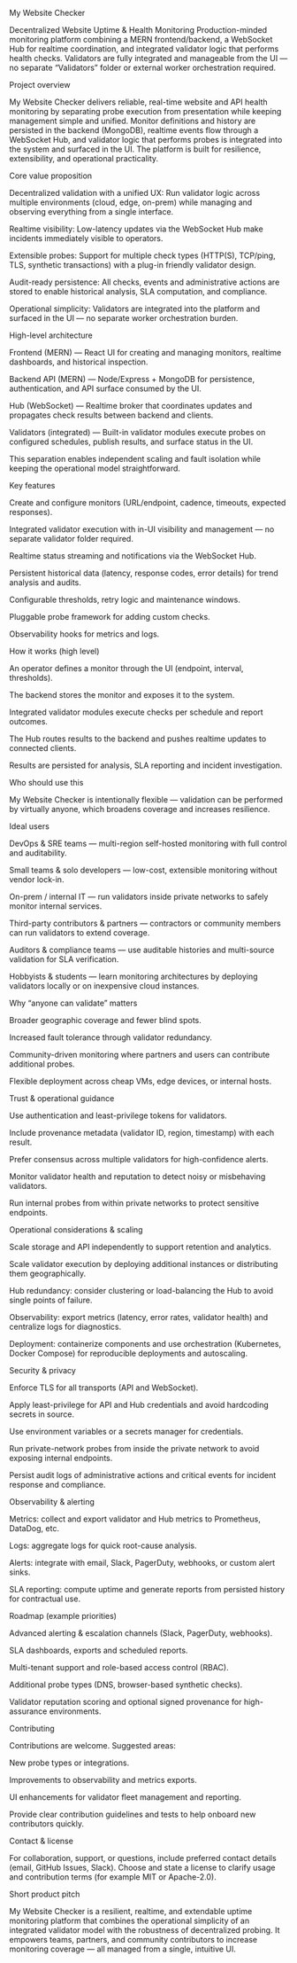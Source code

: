 My Website Checker

Decentralized Website Uptime & Health Monitoring
Production-minded monitoring platform combining a MERN frontend/backend, a WebSocket Hub for realtime coordination, and integrated validator logic that performs health checks. Validators are fully integrated and manageable from the UI — no separate “Validators” folder or external worker orchestration required.

Project overview

My Website Checker delivers reliable, real-time website and API health monitoring by separating probe execution from presentation while keeping management simple and unified. Monitor definitions and history are persisted in the backend (MongoDB), realtime events flow through a WebSocket Hub, and validator logic that performs probes is integrated into the system and surfaced in the UI. The platform is built for resilience, extensibility, and operational practicality.

Core value proposition

Decentralized validation with a unified UX: Run validator logic across multiple environments (cloud, edge, on-prem) while managing and observing everything from a single interface.

Realtime visibility: Low-latency updates via the WebSocket Hub make incidents immediately visible to operators.

Extensible probes: Support for multiple check types (HTTP(S), TCP/ping, TLS, synthetic transactions) with a plug-in friendly validator design.

Audit-ready persistence: All checks, events and administrative actions are stored to enable historical analysis, SLA computation, and compliance.

Operational simplicity: Validators are integrated into the platform and surfaced in the UI — no separate worker orchestration burden.

High-level architecture

Frontend (MERN) — React UI for creating and managing monitors, realtime dashboards, and historical inspection.

Backend API (MERN) — Node/Express + MongoDB for persistence, authentication, and API surface consumed by the UI.

Hub (WebSocket) — Realtime broker that coordinates updates and propagates check results between backend and clients.

Validators (integrated) — Built-in validator modules execute probes on configured schedules, publish results, and surface status in the UI.

This separation enables independent scaling and fault isolation while keeping the operational model straightforward.

Key features

Create and configure monitors (URL/endpoint, cadence, timeouts, expected responses).

Integrated validator execution with in-UI visibility and management — no separate validator folder required.

Realtime status streaming and notifications via the WebSocket Hub.

Persistent historical data (latency, response codes, error details) for trend analysis and audits.

Configurable thresholds, retry logic and maintenance windows.

Pluggable probe framework for adding custom checks.

Observability hooks for metrics and logs.

How it works (high level)

An operator defines a monitor through the UI (endpoint, interval, thresholds).

The backend stores the monitor and exposes it to the system.

Integrated validator modules execute checks per schedule and report outcomes.

The Hub routes results to the backend and pushes realtime updates to connected clients.

Results are persisted for analysis, SLA reporting and incident investigation.

Who should use this

My Website Checker is intentionally flexible — validation can be performed by virtually anyone, which broadens coverage and increases resilience.

Ideal users

DevOps & SRE teams — multi-region self-hosted monitoring with full control and auditability.

Small teams & solo developers — low-cost, extensible monitoring without vendor lock-in.

On-prem / internal IT — run validators inside private networks to safely monitor internal services.

Third-party contributors & partners — contractors or community members can run validators to extend coverage.

Auditors & compliance teams — use auditable histories and multi-source validation for SLA verification.

Hobbyists & students — learn monitoring architectures by deploying validators locally or on inexpensive cloud instances.

Why “anyone can validate” matters

Broader geographic coverage and fewer blind spots.

Increased fault tolerance through validator redundancy.

Community-driven monitoring where partners and users can contribute additional probes.

Flexible deployment across cheap VMs, edge devices, or internal hosts.

Trust & operational guidance

Use authentication and least-privilege tokens for validators.

Include provenance metadata (validator ID, region, timestamp) with each result.

Prefer consensus across multiple validators for high-confidence alerts.

Monitor validator health and reputation to detect noisy or misbehaving validators.

Run internal probes from within private networks to protect sensitive endpoints.

Operational considerations & scaling

Scale storage and API independently to support retention and analytics.

Scale validator execution by deploying additional instances or distributing them geographically.

Hub redundancy: consider clustering or load-balancing the Hub to avoid single points of failure.

Observability: export metrics (latency, error rates, validator health) and centralize logs for diagnostics.

Deployment: containerize components and use orchestration (Kubernetes, Docker Compose) for reproducible deployments and autoscaling.

Security & privacy

Enforce TLS for all transports (API and WebSocket).

Apply least-privilege for API and Hub credentials and avoid hardcoding secrets in source.

Use environment variables or a secrets manager for credentials.

Run private-network probes from inside the private network to avoid exposing internal endpoints.

Persist audit logs of administrative actions and critical events for incident response and compliance.

Observability & alerting

Metrics: collect and export validator and Hub metrics to Prometheus, DataDog, etc.

Logs: aggregate logs for quick root-cause analysis.

Alerts: integrate with email, Slack, PagerDuty, webhooks, or custom alert sinks.

SLA reporting: compute uptime and generate reports from persisted history for contractual use.

Roadmap (example priorities)

Advanced alerting & escalation channels (Slack, PagerDuty, webhooks).

SLA dashboards, exports and scheduled reports.

Multi-tenant support and role-based access control (RBAC).

Additional probe types (DNS, browser-based synthetic checks).

Validator reputation scoring and optional signed provenance for high-assurance environments.

Contributing

Contributions are welcome. Suggested areas:

New probe types or integrations.

Improvements to observability and metrics exports.

UI enhancements for validator fleet management and reporting.

Provide clear contribution guidelines and tests to help onboard new contributors quickly.

Contact & license

For collaboration, support, or questions, include preferred contact details (email, GitHub Issues, Slack).
Choose and state a license to clarify usage and contribution terms (for example MIT or Apache-2.0).

Short product pitch

My Website Checker is a resilient, realtime, and extendable uptime monitoring platform that combines the operational simplicity of an integrated validator model with the robustness of decentralized probing. It empowers teams, partners, and community contributors to increase monitoring coverage — all managed from a single, intuitive UI.
